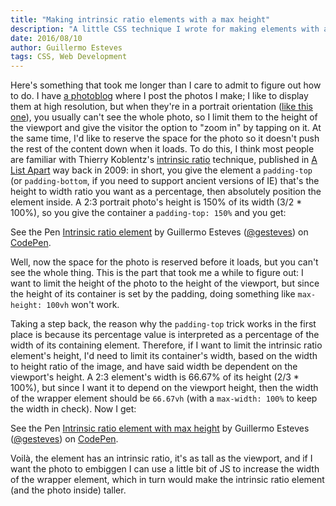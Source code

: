 ```yaml
---
title: "Making intrinsic ratio elements with a max height"
description: "A little CSS technique I wrote for making elements with a fixed ratio that can also be constrained to a maximum height."
date: 2016/08/10
author: Guillermo Esteves
tags: CSS, Web Development
---
```


Here's something that took me longer than I care to admit to figure out how to do. I have [a photoblog](https://www.allencompassingtrip.com/) where I post the photos I make; I like to display them at high resolution, but when they're in a portrait orientation ([like this one](https://www.allencompassingtrip.com/2015/1/10/1026/lincoln-sky)), you usually can't see the whole photo, so I limit them to the height of the viewport and give the visitor the option to "zoom in" by tapping on it. At the same time, I'd like to reserve the space for the photo so it doesn't push the rest of the content down when it loads. To do this, I think most people are familiar with Thierry Koblentz's [intrinsic ratio](http://alistapart.com/article/creating-intrinsic-ratios-for-video) technique, published in [A List Apart](http://alistapart.com/) way back in 2009: in short, you give the element a `padding-top` (or `padding-bottom`, if you need to support ancient versions of IE) that's the height to width ratio you want as a percentage, then absolutely position the element inside. A 2:3 portrait photo's height is 150% of its width (3/2 * 100%), so you give the container a `padding-top: 150%` and you get:

<p data-height="265" data-theme-id="0" data-slug-hash="AXYLLV" data-default-tab="result" data-user="gesteves" data-embed-version="2" class="codepen">See the Pen <a href="http://codepen.io/gesteves/pen/AXYLLV/">Intrinsic ratio element</a> by Guillermo Esteves (<a href="http://codepen.io/gesteves">@gesteves</a>) on <a href="http://codepen.io">CodePen</a>.</p>
<script async src="//assets.codepen.io/assets/embed/ei.js"></script>

Well, now the space for the photo is reserved before it loads, but you can't see the whole thing. This is the part that took me a while to figure out: I want to limit the height of the photo to the height of the viewport, but since the height of its container is set by the padding, doing something like `max-height: 100vh` won't work.

Taking a step back, the reason why the `padding-top` trick works in the first place is because its percentage value is interpreted as a percentage of the width of its containing element. Therefore, if I want to limit the intrinsic ratio element's height, I'd need to limit its container's width, based on the width to height ratio of the image, and have said width be dependent on the viewport's height. A 2:3 element's width is 66.67% of its height (2/3 * 100%), but since I want it to depend on the viewport height, then the width of the wrapper element should be `66.67vh` (with a `max-width: 100%` to keep the width in check). Now I get:

<p data-height="265" data-theme-id="0" data-slug-hash="rLorrG" data-default-tab="result" data-user="gesteves" data-embed-version="2" class="codepen">See the Pen <a href="http://codepen.io/gesteves/pen/rLorrG/">Intrinsic ratio element with max height</a> by Guillermo Esteves (<a href="http://codepen.io/gesteves">@gesteves</a>) on <a href="http://codepen.io">CodePen</a>.</p>
<script async src="//assets.codepen.io/assets/embed/ei.js"></script>

Voilà, the element has an intrinsic ratio, it's as tall as the viewport, and if I want the photo to embiggen I can use a little bit of JS to increase the width of the wrapper element, which in turn would make the intrinsic ratio element (and the photo inside) taller.
